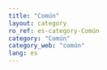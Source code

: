 ```yaml
---
title: "Común"
layout: category
ro_ref: es-category-Común
category: "Común"
category_web: "común"
lang: es
---
```

